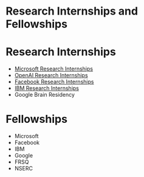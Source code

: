 # Research Internships and Fellowships

# Research Internships
- [Microsoft Research Internships](https://www.microsoft.com/en-us/research/careers/)
- [OpenAI Research Internships](https://jobs.lever.co/openai)
- [Facebook Research Internships](https://www.facebook.com/careers/university/)
- [IBM Research Internships](http://www.research.ibm.com/careers/)
- Google Brain Residency

# Fellowships
- Microsoft
- Facebook
- IBM
- Google
- FRSQ
- NSERC
